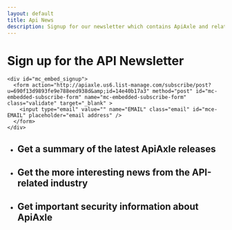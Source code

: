 ```yaml
---
layout: default
title: Api News
description: Signup for our newsletter which contains ApiAxle and related industry news.
---
```


<div class="container api-news-landing">
  <div class="row">
    <h1>Sign up for the API Newsletter</h1>

    <div id="mc_embed_signup">
      <form action="http://apiaxle.us6.list-manage.com/subscribe/post?u=690f13d9893fe9e788eed938d&amp;id=14e40b17a3" method="post" id="mc-embedded-subscribe-form" name="mc-embedded-subscribe-form" class="validate" target="_blank" >
        <input type="email" value="" name="EMAIL" class="email" id="mce-EMAIL" placeholder="email address" />
      </form>
    </div>
  </div>

  <div class="row">
    <div class="span12">
      <ul class="list-3col text-center">
        <li>
          <div class="features-icon icon-cog"> </div>
          <h2>Get a summary of the latest ApiAxle releases</h2>
        </li>
        <li>
          <div class="features-icon icon-bookmark"> </div>
          <h2>Get the more interesting news from the API-related industry</h2>
        </li>
        <li>
          <div class="features-icon icon-lock"> </div>
          <h2>Get important security information about ApiAxle</h2>
        </li>
      </ul>
    </div>
  </div>
</div>

<div class="spacer-40px"> </div>